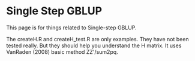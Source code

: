 # Single Step GBLUP

This page is for things related to Single-step GBLUP.

The createH.R and createH_test.R are only examples. 
They have not been tested really. But they should help you 
understand the H matrix. It uses VanRaden (2008) basic method
ZZ'/sum2pq. 




